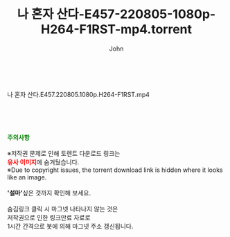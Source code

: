 ﻿---
layout: post
title:  "나 혼자 산다-E457-220805-1080p-H264-F1RST-mp4.torrent"
author: John
categories: [ 방송/음악 ]
tags: [  ]
image:  
description: "나 혼자 산다-E457-220805-1080p-H264-F1RST-mp4 torrent 정보 공유"
toc: true
toc_sticky: true
---

<br>
<div class="view-img">
<a class="view_image" href="http://torrentmobile60.com/bbs/view_image.php?fn=%2Fdata%2Ffile%2Fmusic%2F3735182707_js5NVtWq_cdb588f30da7cfa067ae89d7091dc48788f5f906.jpg" target="_blank"><img alt="" class="img-tag" content="http://torrentmobile60.com/data/file/music/3735182707_js5NVtWq_cdb588f30da7cfa067ae89d7091dc48788f5f906.jpg" itemprop="image" src="http://torrentmobile60.com/data/file/music/thumb-3735182707_js5NVtWq_cdb588f30da7cfa067ae89d7091dc48788f5f906_835x2244.jpg"/></a></div><div class="view-content" itemprop="description">
<p>나 혼자 산다.E457.220805.1080p.H264-F1RST.mp4<br/></p> </div>
    
<br><br><br>
<p data-ke-size="size16"><b><span style="color: green;">주의사항</span></b><br /><br />※저작권 문제로 인해 토렌트 다운로드 링크는<br /><b><span style="color: red;">유사 이미지</span></b>에 숨겨뒀습니다.<br />※Due to copyright issues, the torrent download link is hidden where it looks like an image.<br /><br /><b>'설마'</b>싶은 것까지 확인해 보세요.<br /><br />숨김링크 클릭 시 마그넷 나타나지 않는 것은<br />저작권으로 인한 링크만료 자료로<br />1시간 간격으로 봇에 의해 마그넷 주소 갱신됩니다.</p>

